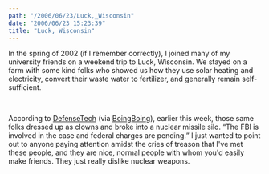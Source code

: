 ```yaml
---
path: "/2006/06/23/Luck,_Wisconsin" 
date: "2006/06/23 15:23:39" 
title: "Luck, Wisconsin" 
---
```

<p>In the spring of 2002 (if I remember correctly), I joined many of my university friends on a weekend trip to Luck, Wisconsin. We stayed on a farm with some kind folks who showed us how they use solar heating and electricity, convert their waste water to fertilizer, and generally remain self-sufficient.</p><br><p>According to <a href="http://www.defensetech.org/archives/002531.html">DefenseTech</a> (via <a href="http://www.boingboing.net/2006/06/23/clowns_sabotage_minu.html">BoingBoing</a>), earlier this week, those same folks dressed up as clowns and broke into a nuclear missile silo. <q>The FBI is involved in the case and federal charges are pending.</q> I just wanted to point out to anyone paying attention amidst the cries of treason that I've met these people, and they are nice, normal people with whom you'd easily make friends. They just really dislike nuclear weapons.</p>